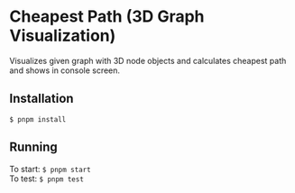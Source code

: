 # Cheapest Path (3D Graph Visualization)

Visualizes given graph with 3D node objects and calculates cheapest path and shows in console screen.

## Installation

`$ pnpm install`

## Running

To start: `$ pnpm start` <br />
To test: `$ pnpm test`
